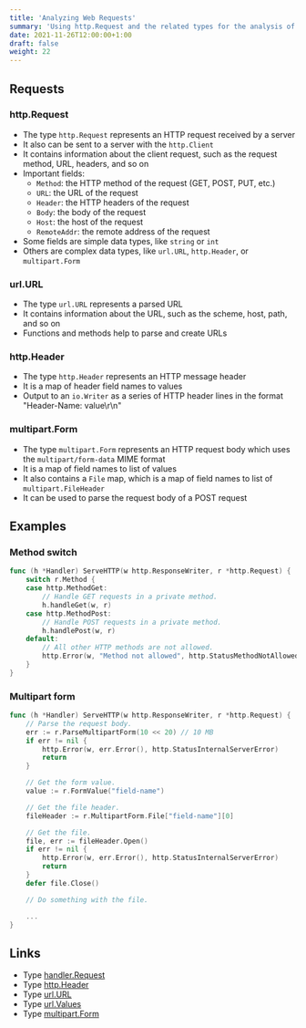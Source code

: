 ```yaml
---
title: 'Analyzing Web Requests'
summary: 'Using http.Request and the related types for the analysis of web requests.'
date: 2021-11-26T12:00:00+1:00
draft: false
weight: 22
---
```


## Requests

### http.Request

* The type `http.Request` represents an HTTP request received by a server
* It also can be sent to a server with the `http.Client`
* It contains information about the client request, such as the request method, URL, headers, and so on
* Important fields:
    * `Method`: the HTTP method of the request (GET, POST, PUT, etc.)
    * `URL`: the URL of the request
    * `Header`: the HTTP headers of the request
    * `Body`: the body of the request
    * `Host`: the host of the request
    * `RemoteAddr`: the remote address of the request
* Some fields are simple data types, like `string` or `int`
* Others are complex data types, like `url.URL`, `http.Header`, or `multipart.Form`

### url.URL

* The type `url.URL` represents a parsed URL
* It contains information about the URL, such as the scheme, host, path, and so on
* Functions and methods help to parse and create URLs

### http.Header

* The type `http.Header` represents an HTTP message header
* It is a map of header field names to values
* Output to an `io.Writer` as a series of HTTP header lines in the format "Header-Name: value\r\n"

### multipart.Form

* The type `multipart.Form` represents an HTTP request body which uses the `multipart/form-data` MIME format
* It is a map of field names to list of values
* It also contains a `File` map, which is a map of field names to list of `multipart.FileHeader`
* It can be used to parse the request body of a POST request

## Examples

### Method switch

```go
func (h *Handler) ServeHTTP(w http.ResponseWriter, r *http.Request) {
    switch r.Method {
    case http.MethodGet:
        // Handle GET requests in a private method.
        h.handleGet(w, r)
    case http.MethodPost:
        // Handle POST requests in a private method.
        h.handlePost(w, r)
    default:
        // All other HTTP methods are not allowed.
        http.Error(w, "Method not allowed", http.StatusMethodNotAllowed)
    }
}
```

### Multipart form

```go
func (h *Handler) ServeHTTP(w http.ResponseWriter, r *http.Request) {
    // Parse the request body.
    err := r.ParseMultipartForm(10 << 20) // 10 MB
    if err != nil {
        http.Error(w, err.Error(), http.StatusInternalServerError)
        return
    }

    // Get the form value.
    value := r.FormValue("field-name")

    // Get the file header.
    fileHeader := r.MultipartForm.File["field-name"][0]

    // Get the file.
    file, err := fileHeader.Open()
    if err != nil {
        http.Error(w, err.Error(), http.StatusInternalServerError)
        return
    }
    defer file.Close()

    // Do something with the file.

    ...
}
```

## Links

* Type [handler.Request](https://pkg.go.dev/net/http#Request)
* Type [http.Header](https://pkg.go.dev/net/http#Header)
* Type [url.URL](https://pkg.go.dev/net/url#URL)
* Type [url.Values](https://pkg.go.dev/net/url#Values)
* Type [multipart.Form](https://pkg.go.dev/mime/multipart#Form)

